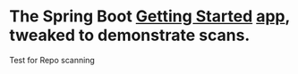 # The Spring Boot [Getting Started](https://spring.io/guides/gs/spring-boot/) [app](https://github.com/spring-guides/gs-spring-boot), tweaked to demonstrate scans.

Test for Repo scanning
